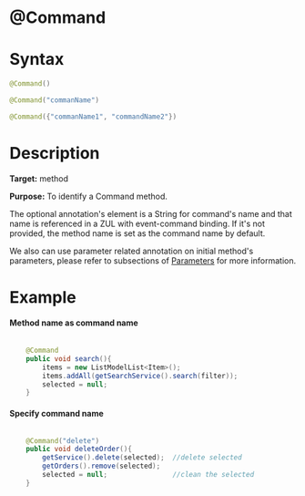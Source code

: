 # @Command

Syntax
======
``` java
@Command()

@Command("commanName")

@Command({"commanName1", "commandName2"})
```

Description
===========
**Target:** method

**Purpose:** To identify a Command method.

The optional annotation's element is a String for command's name and that name is referenced in a ZUL with event-command binding. If it's not provided, the method name is set as the command name by default.

We also can use parameter related annotation on initial method's parameters, please refer to subsections of [ Parameters](/syntax/parameters.html) for more information.

Example
=======
#### Method name as command name
``` java

    @Command
    public void search(){
        items = new ListModelList<Item>();
        items.addAll(getSearchService().search(filter));
        selected = null;
    }
```
#### Specify command name
``` java

    @Command("delete")
    public void deleteOrder(){
        getService().delete(selected);  //delete selected
        getOrders().remove(selected);
        selected = null;                //clean the selected
    }
```
